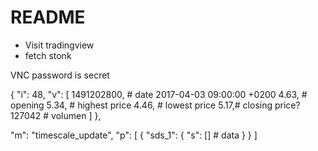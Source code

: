 # README

* Visit tradingview
* fetch stonk

VNC password is secret

{
    "i": 48,
    "v": [
        1491202800, # date 2017-04-03 09:00:00 +0200
        4.63, # opening
        5.34, # highest price
        4.46, # lowest price
        5.17,# closing price?
        127042 # volumen
    ]
},

"m": "timescale_update", "p": [ { "sds_1": { "s": [] # data } } ]